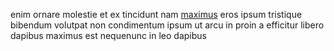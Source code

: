enim ornare molestie et ex tincidunt nam
[maximus](generated_webpages/maecenas2.md) eros ipsum tristique bibendum
volutpat non condimentum ipsum ut arcu in proin a efficitur libero dapibus
maximus est nequenunc in leo dapibus
